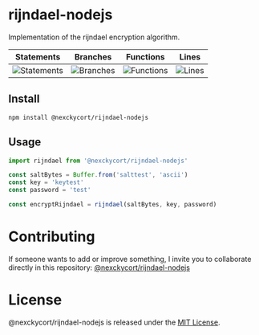 # rijndael-nodejs

Implementation of the rijndael encryption algorithm.

| Statements                                                                    | Branches                                                                  | Functions                                                                   | Lines                                                               |
| ----------------------------------------------------------------------------- | ------------------------------------------------------------------------- | --------------------------------------------------------------------------- | ------------------------------------------------------------------- |
| ![Statements](https://img.shields.io/badge/statements-100%25-brightgreen.svg) | ![Branches](https://img.shields.io/badge/branches-100%25-brightgreen.svg) | ![Functions](https://img.shields.io/badge/functions-100%25-brightgreen.svg) | ![Lines](https://img.shields.io/badge/lines-100%25-brightgreen.svg) |

## Install

```npm
npm install @nexckycort/rijndael-nodejs
```

## Usage

```javascript
import rijndael from '@nexckycort/rijndael-nodejs'

const saltBytes = Buffer.from('salttest', 'ascii')
const key = 'keytest'
const password = 'test'

const encryptRijndael = rijndael(saltBytes, key, password)
```

# Contributing

If someone wants to add or improve something, I invite you to collaborate directly in this repository: [@nexckycort/rijndael-nodejs](https://github.com/nexckycort/rijndael-nodejs)

# License

@nexckycort/rijndael-nodejs is released under the [MIT License](https://opensource.org/licenses/MIT).
